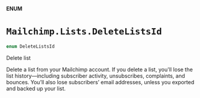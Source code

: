 **ENUM**

# `Mailchimp.Lists.DeleteListsId`

```swift
enum DeleteListsId
```

Delete list

Delete a list from your Mailchimp account. If you delete a list, you'll lose the list history—including subscriber activity, unsubscribes, complaints, and bounces. You’ll also lose subscribers’ email addresses, unless you exported and backed up your list.

